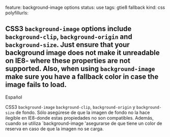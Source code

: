 feature: background-image options
status: use
tags: gtie8 fallback
kind: css
polyfillurls:

CSS3 `background-image` options include `background-clip`, `background-origin` and `background-size`. Just ensure that your background image does not make it unreadable on IE8- where these properties are not supported. Also, when using `background-image` make sure you have a fallback color in case the image fails to load. 
--------------------------------------
Español

CSS3 `background-image` `background-clip`, `background-origin` y `background-size` de fondo. Sólo asegúrese de que la imagen de fondo no la hace ilegible en IE8-donde estas propiedades no son compatibles. Además, cuando se utiliza `background-image 'asegurarse de que tiene un color de reserva en caso de que la imagen no se carga.
